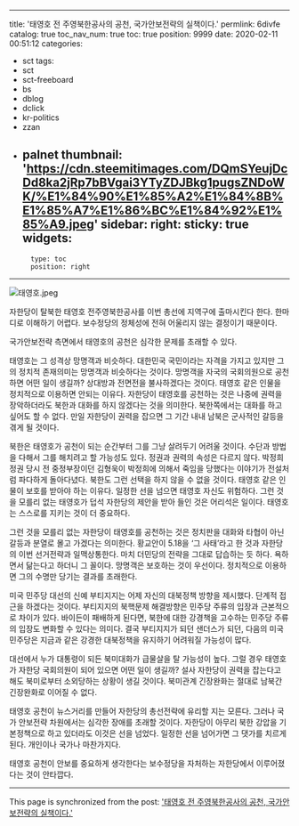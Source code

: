 
---
title: '태영호 전 주영북한공사의 공천, 국가안보전략의 실책이다.'
permlink: 6divfe
catalog: true
toc_nav_num: true
toc: true
position: 9999
date: 2020-02-11 00:51:12
categories:
- sct
tags:
- sct
- sct-freeboard
- bs
- dblog
- dclick
- kr-politics
- zzan
- palnet
thumbnail: 'https://cdn.steemitimages.com/DQmSYeujDcDd8ka2jRp7bBVgai3YTyZDJBkg1pugsZNDoWK/%E1%84%90%E1%85%A2%E1%84%8B%E1%85%A7%E1%86%BC%E1%84%92%E1%85%A9.jpeg'
sidebar:
    right:
        sticky: true
widgets:
    -
        type: toc
        position: right
---


![태영호.jpeg](https://cdn.steemitimages.com/DQmSYeujDcDd8ka2jRp7bBVgai3YTyZDJBkg1pugsZNDoWK/%E1%84%90%E1%85%A2%E1%84%8B%E1%85%A7%E1%86%BC%E1%84%92%E1%85%A9.jpeg)

자한당이 탈북한 태영호 전주영북한공사를 이번 총선에 지역구에 출마시킨다 한다. 한마디로 이해하기 어렵다. 보수정당의 정체성에 전혀 어울리지 않는 결정이기 때문이다.

국가안보전략 측면에서 태영호의 공천은 심각한 문제를 초래할 수 있다.

태영호는 그 성격상 망명객과 비슷하다. 대한민국 국민이라는 자격을 가지고 있지만 그의 정치적 존재의미는 망명객과 비슷하다는 것이다. 망명객을 자국의 국회의원으로 공천하면 어떤 일이 생길까? 상대방과 전면전을 불사하겠다는 것이다. 태영호 같은 인물을 정치적으로 이용하면 안되는 이유다. 자한당이 태영호를 공천하는 것은 나중에 권력을 장악하더라도 북한과 대화를 하지 않겠다는 것을 의미한다. 북한쪽에서는 대화를 하고 싶어도 할 수 없다. 만일 자한당이 권력을 잡으면 그 기간 내내 남북은 군사적인 갈등을 겪게 될 것이다.

북한은 태영호가 공천이 되는 순간부터 그를 그냥 살려두기 어려울 것이다. 수단과 방법을 다해서 그를 해치려고 할 가능성도 있다. 정권과 권력의 속성은 다르지 않다. 박정희 정권 당시 전 중정부장이던 김형욱이 박정희에 의해서 죽임을 당했다는 이야기가 전설처럼 파다하게 돌아다녔다. 북한도 그런 선택을 하지 않을 수 없을 것이다. 태영호 같은 인물이 보호를 받아야 하는 이유다. 일정한 선을 넘으면 태영호 자신도 위험하다. 그런 것을 모를리 없는 태영호가 덥석 자한당의 제안을 받아 들인 것은 어리석은 일이다. 태영호는 스스로를 지키는 것이 더 중요하다.

그런 것을 모를리 없는 자한당이 태영호를 공천하는 것은 정치판을 대화와 타협이 아닌 갈등과 분열로 몰고 가겠다는 의미한다. 황교안이 5.18을 ‘그 사태’라고 한 것과 자한당의 이번 선거전략과 일맥상통한다. 마치 더민당의 전략을 그대로 답습하는 듯 하다. 욕하면서 닮는다고 하더니 그 꼴이다. 망명객은 보호하는 것이 우선이다. 정치적으로 이용하면 그의 수명만 당기는 결과를 초래한다.

미국 민주당 대선의 신예 부티지지는 어제 자신의 대북정책 방향을 제시했다. 단계적 접근을 하겠다는 것이다. 부티지지의 북핵문제 해결방향은 민주당 주류의 입장과 근본적으로 차이가 있다. 바이든이 패배하게 된다면, 북한에 대한 강경책을 고수하는 민주당 주류의 입장도 변화할 수 있다는 의미다. 결국 부티지지가 되던 샌더스가 되던, 다음의 미국 민주당은 지금과 같은 강경한 대북정책을 유지하기 어려워질 가능성이 많다.

대선에서 누가 대통령이 되든 북미대화가 급물살을 탈 가능성이 높다. 그럴 경우 태영호가 자한당 국회의원이 되어 있으면 어떤 일이 생길까? 설사 자한당이 권력을 잡는다고 해도 북미로부터 소외당하는 상황이 생길 것이다. 북미관계 긴장완화는 절대로 남북간 긴장완화로 이어질 수 없다.

태영호 공천이 뉴스거리를 만들어 자한당의 총선전략에 유리할 지는 모른다. 그러나 국가 안보전략 차원에서는 심각한 장애를 초래할 것이다. 자한당이 아무리 북한 강압을 기본정책으로 하고 있더라도 이것은 선을 넘었다. 일정한 선을 넘어가면 그 댓가를 치르게 된다. 개인이나 국가나 마찬가지다.

태영호 공천이 안보를 중요하게 생각한다는 보수정당을 자처하는 자한당에서 이루어졌다는 것이 안타깝다.

- - -

This page is synchronized from the post: ['태영호 전 주영북한공사의 공천, 국가안보전략의 실책이다.'](https://steemit.com/@oldstone/6divfe)
